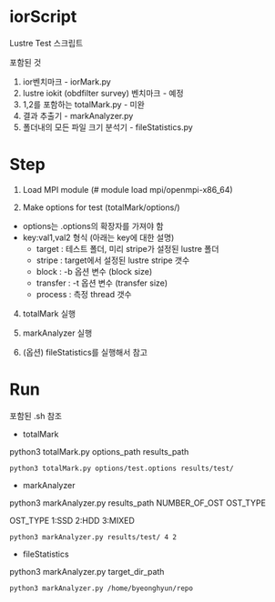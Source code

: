 # iorScript
Lustre Test 스크립트 

포함된 것 
1. ior벤치마크 - iorMark.py
2. lustre iokit (obdfilter survey) 벤치마크 - 예정
3. 1,2를 포함하는 totalMark.py - 미완
4. 결과 추출기 - markAnalyzer.py 
5. 폴더내의 모든 파일 크기 분석기 - fileStatistics.py


# Step
1. Load MPI module (# module load mpi/openmpi-x86_64)

2. Make options for test (totalMark/options/)
  - options는 .options의 확장자를 가져야 함
  - key:val1,val2 형식 (아래는 key에 대한 설명)
    - target : 테스트 폴더, 미리 stripe가 설정된 lustre 폴더
    - stripe : target에서 설정된 lustre stripe 갯수
    - block : -b 옵션 변수 (block size)
    - transfer : -t 옵션 변수 (transfer size)
    - process : 측정 thread 갯수
    
4. totalMark 실행
5. markAnalyzer 실행

6. (옵션) fileStatistics를 실행해서 참고

# Run

포함된 .sh 참조

- totalMark

python3 totalMark.py options_path results_path

```
python3 totalMark.py options/test.options results/test/
```



- markAnalyzer

python3 markAnalyzer.py results_path NUMBER_OF_OST OST_TYPE

OST_TYPE
  1:SSD
  2:HDD
  3:MIXED

```
python3 markAnalyzer.py results/test/ 4 2
```

- fileStatistics

python3 markAnalyzer.py target_dir_path

```
python3 markAnalyzer.py /home/byeonghyun/repo
```
